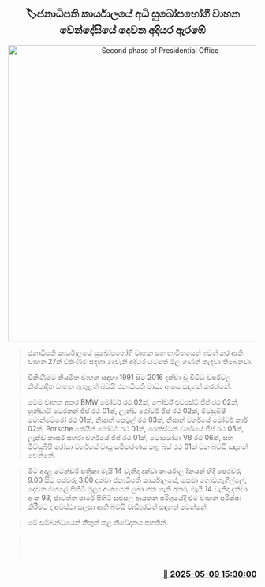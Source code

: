 <p align='center'><b><h2 align='center' title='Second phase of Presidential Office's ultra-luxury vehicle auction begins'>🏷ජනාධිපති කාර්යාලයේ අධි සුඛෝපභෝගී වාහන වෙන්දේසියේ  දෙවන අදියර ඇරඹේ</h2></b></p>
<p align='center'><img src='https://helakuru.sgp1.cdn.digitaloceanspaces.com/esana/images/lib/gove-vehical.jpg' width='600' alt='Second phase of Presidential Office's ultra-luxury vehicle auction begins'></p>

> ජනාධිපති කාර්යාලයේ සුඛෝපභෝගී වාහන සහ භාවිතයෙන් ඉවත් කර ඇති වාහන 27ක් විකිණීම සඳහා දෙවැනි අදියර යටතේ මිල ගණන් කැඳවා තිබෙනවා.

> විකිණීමට නියමිත වාහන සඳහා 1991 සිට 2016 දක්වා වූ විවිධ වර්ෂවල නිෂ්පාදිත වාහන ඇතුළත් බවයි ජනාධිපති මාධ්‍ය අංශය සඳහන් කරන්නේ.

> මෙම වාහන අතර BMW මෝටර් රථ 02ක්, ෆෝර්ඩ් එවරස්ට් ජීප් රථ 02ක්, හුන්ඩායි ටෙරකන් ජීප් රථ 01ක්, ලෑන්ඩ් රෝවර් ජීප් රථ 02ක්, මිට්සුබිෂි මොන්ටේරෝ රථ 01ක්, නිසාන් පෙට්‍රල් රථ 03ක්, නිසාන් වර්ගයේ මෝටර් කාර් 02ක්, Porsche කේයින් මෝටර් රථ 01ක්, රෙක්ස්ටන් වර්ගයේ ජීප් රථ 05ක්, ලෑන්ඩ් කෘසර් සහරා වර්ගයේ ජීප් රථ 01ක්, ටොයෝටා V8 රථ 06ක්, සහ මිට්සුබිෂි රෝසා වර්ගයේ වායු සමීකරණය කළ බස් රථ 01ක් වන බවයි සඳහන් වෙන්නේ.

> මීට අදාළ ටෙන්ඩර් පත්‍රිකා මැයි 14 වැනිදා දක්වා කාර්යාල දිනයන් හිදී පෙරවරු 9.00 සිට පස්වරු 3.00 දක්වා ජනාධිපති කාර්යාලයේ, සෙමා ගොඩනැගිල්ලේ, දෙවන මහලේ පිහිටි මූල්‍ය අංශයෙන් ලබා ගත හැකි අතර, මැයි 14 වැනිදා දක්වා අංක 93, ජාවත්ත පාරේ පිහිටි සළුසල ආයතන පරිශ්‍රයේදී එම වාහන පරීක්ෂා කිරීමට ද අවස්ථා සලසා ඇති බවයි වැඩිදුරටත් සඳහන් වෙන්නේ.

> මේ සම්බන්ධයෙන් නිකුත් කළ නිවේදනය පහතින්.

>  

>  



<h3 align='right'><a href='https://www.helakuru.lk/esana/p/109978/'>📅 2025-05-09 15:30:00</a></h3>
